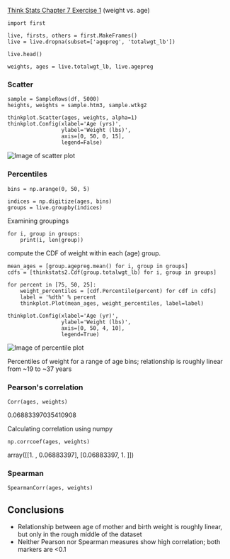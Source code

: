 [Think Stats Chapter 7 Exercise 1](http://greenteapress.com/thinkstats2/html/thinkstats2008.html#toc70) (weight vs. age)

	import first
	
	live, firsts, others = first.MakeFrames()
	live = live.dropna(subset=['agepreg', 'totalwgt_lb'])
	
	live.head()
	
	weights, ages = live.totalwgt_lb, live.agepreg

	
### Scatter

	sample = SampleRows(df, 5000)
	heights, weights = sample.htm3, sample.wtkg2
	
	thinkplot.Scatter(ages, weights, alpha=1)
	thinkplot.Config(xlabel='Age (yrs)',
	                 ylabel='Weight (lbs)',
	                 axis=[0, 50, 0, 15],
	                 legend=False)

![Image of scatter plot](/Users/Noah/Documents/dsp/lessons/statistics/chp7_a.png)


### Percentiles

	bins = np.arange(0, 50, 5)
	
	indices = np.digitize(ages, bins)
	groups = live.groupby(indices)

Examining groupings

	for i, group in groups:
	    print(i, len(group))
	    
compute the CDF of weight within each (age) group.

	mean_ages = [group.agepreg.mean() for i, group in groups]
	cdfs = [thinkstats2.Cdf(group.totalwgt_lb) for i, group in groups]
	
	for percent in [75, 50, 25]:
	    weight_percentiles = [cdf.Percentile(percent) for cdf in cdfs]
	    label = '%dth' % percent
	    thinkplot.Plot(mean_ages, weight_percentiles, label=label)
	    
	thinkplot.Config(xlabel='Age (yr)',
	                 ylabel='Weight (lbs)',
	                 axis=[0, 50, 4, 10],
	                 legend=True)

![Image of percentile plot](/Users/Noah/Documents/dsp/lessons/statistics/chp7_b.png)
	
Percentiles of weight for a range of age bins; relationship is roughly linear from ~19 to ~37 years

### Pearson's correlation

	Corr(ages, weights)         

0.06883397035410908  

Calculating correlation using numpy

	np.corrcoef(ages, weights)

array([[1.        , 0.06883397],
       [0.06883397, 1.        ]])

### Spearman
	
	SpearmanCorr(ages, weights)

## Conclusions
- Relationship between age of mother and birth weight is roughly linear, but only in the rough middle of the dataset
- Neither Pearson nor Spearman measures show high correlation; both markers are <0.1